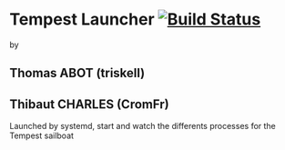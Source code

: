 # Tempest Launcher [![Build Status](https://travis-ci.org/ISEN-TempestProject/Tempest-Launcher.svg?branch=master)](https://travis-ci.org/ISEN-TempestProject/Tempest-Launcher)
by
## Thomas ABOT (triskell)
## Thibaut CHARLES (CromFr)

Launched by systemd, start and watch the differents processes for the Tempest sailboat
